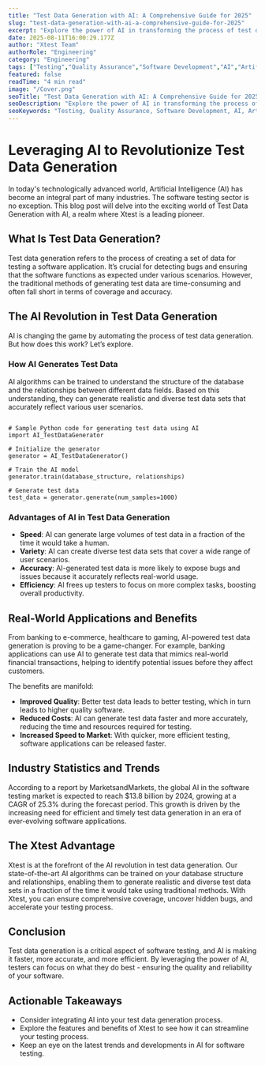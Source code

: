 ```yaml
---
title: "Test Data Generation with AI: A Comprehensive Guide for 2025"
slug: "test-data-generation-with-ai-a-comprehensive-guide-for-2025"
excerpt: "Explore the power of AI in transforming the process of test data generation, boosting efficiency, and enhancing data privacy. Dive into our latest blog post to gain insights into how artificial intelligence can revolutionize your software testing strategies and open new horizons in data management."
date: 2025-08-11T16:00:29.177Z
author: "Xtest Team"
authorRole: "Engineering"
category: "Engineering"
tags: ["Testing","Quality Assurance","Software Development","AI","Artificial Intelligence"]
featured: false
readTime: "4 min read"
image: "/Cover.png"
seoTitle: "Test Data Generation with AI: A Comprehensive Guide for 2025"
seoDescription: "Explore the power of AI in transforming the process of test data generation, boosting efficiency, and enhancing data privacy. Dive into our latest blog post to gain insights into how artificial intelligence can revolutionize your software testing strategies and open new horizons in data management."
seoKeywords: "Testing, Quality Assurance, Software Development, AI, Artificial Intelligence"
---
```


# Leveraging AI to Revolutionize Test Data Generation

In today's technologically advanced world, Artificial Intelligence (AI) has become an integral part of many industries. The software testing sector is no exception. This blog post will delve into the exciting world of Test Data Generation with AI, a realm where Xtest is a leading pioneer.

## What Is Test Data Generation?

Test data generation refers to the process of creating a set of data for testing a software application. It’s crucial for detecting bugs and ensuring that the software functions as expected under various scenarios. However, the traditional methods of generating test data are time-consuming and often fall short in terms of coverage and accuracy.

## The AI Revolution in Test Data Generation

AI is changing the game by automating the process of test data generation. But how does this work? Let’s explore.

### How AI Generates Test Data

AI algorithms can be trained to understand the structure of the database and the relationships between different data fields. Based on this understanding, they can generate realistic and diverse test data sets that accurately reflect various user scenarios.

```

# Sample Python code for generating test data using AI
import AI_TestDataGenerator

# Initialize the generator
generator = AI_TestDataGenerator()

# Train the AI model
generator.train(database_structure, relationships)

# Generate test data
test_data = generator.generate(num_samples=1000)
```

### Advantages of AI in Test Data Generation

*   **Speed**: AI can generate large volumes of test data in a fraction of the time it would take a human.
*   **Variety**: AI can create diverse test data sets that cover a wide range of user scenarios.
*   **Accuracy**: AI-generated test data is more likely to expose bugs and issues because it accurately reflects real-world usage.
*   **Efficiency**: AI frees up testers to focus on more complex tasks, boosting overall productivity.

## Real-World Applications and Benefits

From banking to e-commerce, healthcare to gaming, AI-powered test data generation is proving to be a game-changer. For example, banking applications can use AI to generate test data that mimics real-world financial transactions, helping to identify potential issues before they affect customers.

The benefits are manifold:

*   **Improved Quality**: Better test data leads to better testing, which in turn leads to higher quality software.
*   **Reduced Costs**: AI can generate test data faster and more accurately, reducing the time and resources required for testing.
*   **Increased Speed to Market**: With quicker, more efficient testing, software applications can be released faster.

## Industry Statistics and Trends

According to a report by MarketsandMarkets, the global AI in the software testing market is expected to reach $13.8 billion by 2024, growing at a CAGR of 25.3% during the forecast period. This growth is driven by the increasing need for efficient and timely test data generation in an era of ever-evolving software applications.

## The Xtest Advantage

Xtest is at the forefront of the AI revolution in test data generation. Our state-of-the-art AI algorithms can be trained on your database structure and relationships, enabling them to generate realistic and diverse test data sets in a fraction of the time it would take using traditional methods. With Xtest, you can ensure comprehensive coverage, uncover hidden bugs, and accelerate your testing process.

## Conclusion

Test data generation is a critical aspect of software testing, and AI is making it faster, more accurate, and more efficient. By leveraging the power of AI, testers can focus on what they do best - ensuring the quality and reliability of your software.

## Actionable Takeaways

*   Consider integrating AI into your test data generation process.
*   Explore the features and benefits of Xtest to see how it can streamline your testing process.
*   Keep an eye on the latest trends and developments in AI for software testing.